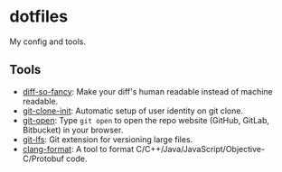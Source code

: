 # dotfiles

My config and tools.

## Tools

* [diff-so-fancy](https://github.com/so-fancy/diff-so-fancy): Make your diff's human readable instead of machine readable.
* [git-clone-init](https://github.com/DrVanScott/git-clone-init): Automatic setup of user identity on git clone.
* [git-open](https://github.com/paulirish/git-open): Type `git open` to open the repo website (GitHub, GitLab, Bitbucket) in your browser.
* [git-lfs](https://github.com/git-lfs/git-lfs): Git extension for versioning large files.
* [clang-format](https://clang.llvm.org/docs/ClangFormat.html): A tool to format C/C++/Java/JavaScript/Objective-C/Protobuf code.
